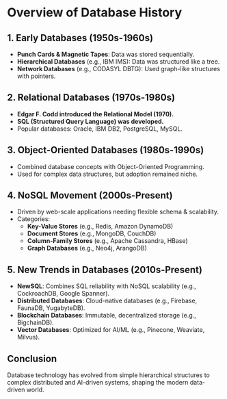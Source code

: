 # Overview of Database History

## 1. Early Databases (1950s-1960s)

- **Punch Cards & Magnetic Tapes**: Data was stored sequentially.
- **Hierarchical Databases** (e.g., IBM IMS): Data was structured like a tree.
- **Network Databases** (e.g., CODASYL DBTG): Used graph-like structures with pointers.

## 2. Relational Databases (1970s-1980s)

- **Edgar F. Codd introduced the Relational Model (1970).**
- **SQL (Structured Query Language) was developed.**
- Popular databases: Oracle, IBM DB2, PostgreSQL, MySQL.

## 3. Object-Oriented Databases (1980s-1990s)

- Combined database concepts with Object-Oriented Programming.
- Used for complex data structures, but adoption remained niche.

## 4. NoSQL Movement (2000s-Present)

- Driven by web-scale applications needing flexible schema & scalability.
- Categories:
  - **Key-Value Stores** (e.g., Redis, Amazon DynamoDB)
  - **Document Stores** (e.g., MongoDB, CouchDB)
  - **Column-Family Stores** (e.g., Apache Cassandra, HBase)
  - **Graph Databases** (e.g., Neo4j, ArangoDB)

## 5. New Trends in Databases (2010s-Present)

- **NewSQL**: Combines SQL reliability with NoSQL scalability (e.g., CockroachDB, Google Spanner).
- **Distributed Databases**: Cloud-native databases (e.g., Firebase, FaunaDB, YugabyteDB).
- **Blockchain Databases**: Immutable, decentralized storage (e.g., BigchainDB).
- **Vector Databases**: Optimized for AI/ML (e.g., Pinecone, Weaviate, Milvus).

## Conclusion

Database technology has evolved from simple hierarchical structures to complex distributed and AI-driven systems, shaping the modern data-driven world.
